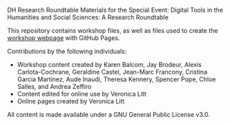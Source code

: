 DH Research Roundtable
Materials for the Special Event: Digital Tools in the Humanities and Social Sciences: A Research Roundtable

This repository contains workshop files, as well as files used to create the [workshop webpage](https://scds.github.io/dh-roundtable) with GitHub Pages. 


Contributions by the following individuals: 
- Workshop content created by Karen Balcom, Jay Brodeur, Alexis Carlota-Cochrane, Geraldine Castel, Jean-Marc Francony, Cristina Garcia Martinez, Aude Inaudi, Theresa Kennery, Spencer Pope, Chloe Salles, and Andrea Zeffiro
- Content edited for online use by Veronica Litt
- Online pages created by Veronica Litt


  
All content is made available under a GNU General Public License v3.0.
